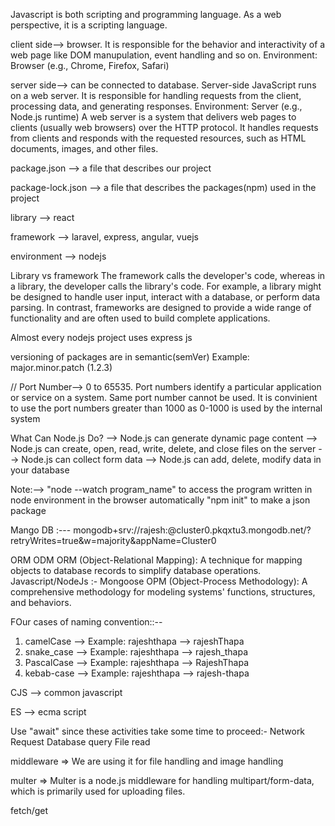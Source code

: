 Javascript is both scripting and programming language. As a web perspective, it is a scripting language.

client side--> browser. It is responsible for the behavior and interactivity of a web page like DOM manupulation, event handling and so on.
Environment: Browser (e.g., Chrome, Firefox, Safari)

server side--> can be connected to database.  Server-side JavaScript runs on a web server. It is responsible for handling requests from the client, processing data, and generating responses.
Environment: Server (e.g., Node.js runtime)
A web server is a system that delivers web pages to clients (usually web browsers) over the HTTP protocol. It handles requests from clients and responds with the requested resources, such as HTML documents, images, and other files.

package.json --> a file that describes our project

package-lock.json --> a file that describes the packages(npm) used in the project

library --> react

framework --> laravel, express, angular, vuejs

environment --> nodejs

Library vs framework
The framework calls the developer's code, whereas in a library, the developer calls the library's code.
For example, a library might be designed to handle user input, interact with a database, or perform data parsing. In contrast, frameworks are designed to provide a wide range of functionality and are often used to build complete applications.

Almost every nodejs project uses express js

versioning of packages are in semantic(semVer)
Example: major.minor.patch (1.2.3)

// Port Number--> 0 to 65535. Port numbers identify a particular application or service on a system. Same port number cannot be used. It is convinient to use the port numbers greater than 1000 as 0-1000 is used by the internal system

What Can Node.js Do?
--> Node.js can generate dynamic page content
--> Node.js can create, open, read, write, delete, and close files on the server
--> Node.js can collect form data
--> Node.js can add, delete, modify data in your database

Note:--> "node --watch program_name" to access the program written in node environment in the browser automatically
         "npm init" to make a json package

Mango DB :--- mongodb+srv://rajesh:<password>@cluster0.pkqxtu3.mongodb.net/?retryWrites=true&w=majority&appName=Cluster0

ORM ODM
ORM (Object-Relational Mapping): A technique for mapping objects to database records to simplify database operations. Javascript/NodeJs :- Mongoose
OPM (Object-Process Methodology): A comprehensive methodology for modeling systems' functions, structures, and behaviors.

FOur cases of naming convention::--
1) camelCase --> Example: rajeshthapa --> rajeshThapa
2) snake_case --> Example: rajeshthapa --> rajesh_thapa
3) PascalCase --> Example: rajeshthapa --> RajeshThapa
4) kebab-case --> Example: rajeshthapa --> rajesh-thapa

CJS --> common javascript

ES --> ecma script

Use "await" since these activities take some time to proceed:-
Network Request
Database query 
File read


middleware => We are using it for file handling and image handling

multer => Multer is a node.js middleware for handling multipart/form-data, which is primarily used for uploading files.

fetch/get

